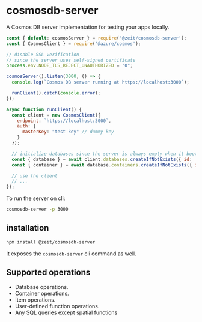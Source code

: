 # cosmosdb-server

A Cosmos DB server implementation for testing your apps locally.

```js
const { default: cosmosServer } = require('@zeit/cosmosdb-server');
const { CosmosClient } = require('@azure/cosmos');

// disable SSL verification
// since the server uses self-signed certificate
process.env.NODE_TLS_REJECT_UNAUTHORIZED = "0";

cosmosServer().listen(3000, () => {
  console.log(`Cosmos DB server running at https://localhost:3000`);

  runClient().catch(console.error);
});

async function runClient() {
  const client = new CosmosClient({
    endpoint: `https://localhost:3000`,
    auth: {
      masterKey: "test key" // dummy key
    }
  });

  // initialize databases since the server is always empty when it boots
  const { database } = await client.databases.createIfNotExists({ id: 'test-db' });
  const { container } = await database.containers.createIfNotExists({ id: 'test-container' });

  // use the client
  // ...
});
```

To run the server on cli:

```sh
cosmosdb-server -p 3000
```

## installation

```sh
npm install @zeit/cosmosdb-server
```

It exposes the `cosmosdb-server` cli command as well.

## Supported operations

- Database operations.
- Container operations.
- Item operations.
- User-defined function operations.
- Any SQL queries except spatial functions
